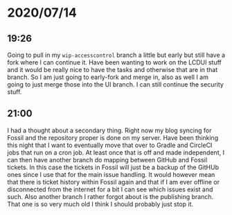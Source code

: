 # 2020/07/14

## 19:26

Going to pull in my `wip-accesscontrol` branch a little but early but still have a fork where I can continue it. Have been wanting to work on the LCDUI stuff and it would be really nice to have the tasks and otherwise that are in that branch.
So I am just going to early-fork and merge in, also as well I am going to just
merge those into the UI branch. I can still continue the security stuff.

## 21:00

I had a thought about a secondary thing. Right now my blog syncing for Fossil and the repository proper is done on my server. Have been thinking this night that
I want to eventually move that over to Gradle and CircleCI jobs that run on a
cron job. At least once that is off and made independent, I can then have
another branch do mapping between GitHub and Fossil tickets. In this case the
tickets in Fossil will just be a backup of the GitHUb ones since I use that for
the main issue handling. It would however mean that there is ticket history
within Fossil again and that if I am ever offline or disconnected from the
internet for a bit I can see which issues exist and such. Also another branch
I rather forgot about is the publishing branch. That one is so very much
old I think I should probably just stop it.